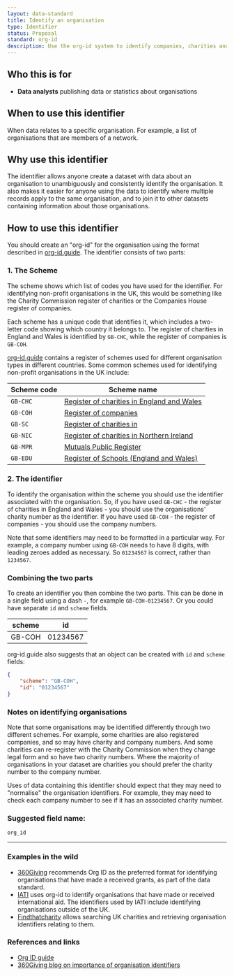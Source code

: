 ```yaml
---
layout: data-standard
title: Identify an organisation
type: Identifier
status: Proposal
standard: org-id
description: Use the org-id system to identify companies, charities and other types of organisation in data you publish or exchange
---
```


## Who this is for

* **Data analysts** publishing data or statistics about organisations

## When to use this identifier

When data relates to a specific organisation. For example, a list of organisations that are members of a network.

## Why use this identifier

The identifier allows anyone create a dataset with data about an organisation to unambiguously and consistently identify the organisation. It also makes it easier for anyone using the data to identify where multiple records apply to the same organisation, and to join it to other datasets containing information about those organisations.

## How to use this identifier

You should create an "org-id" for the organisation using the format described in [org-id.guide](http://org-id.guide/about). The identifier consists of two parts:

### 1. The Scheme

The scheme shows which list of codes you have used for the identifier. For identifying non-profit organisations in the UK, this would be something like the Charity Commission register of charities or the Companies House register of companies.

Each scheme has a unique code that identifies it, which includes a two-letter code showing which country it belongs to. The register of charities in England and Wales is identified by `GB-CHC`, while the register of companies is `GB-COH`.

[org-id.guide](http://org-id.guide/) contains a register of schemes used for different organisation types in different countries. Some common schemes used for identifying non-profit organisations in the UK include:

| Scheme code | Scheme name |
| ----------- | ----------- |
| `GB-CHC`    | [Register of charities in England and Wales](http://org-id.guide/list/GB-CHC) |
| `GB-COH`    | [Register of companies](http://org-id.guide/list/GB-COH) |
| `GB-SC`     | [Register of charities in ](http://org-id.guide/list/GB-SC) |
| `GB-NIC`    | [Register of charities in Northern Ireland](http://org-id.guide/list/GB-NIC) |
| `GB-MPR`    | [Mutuals Public Register](http://org-id.guide/list/GB-MPR) | 
| `GB-EDU`    | [Register of Schools (England and Wales)](http://org-id.guide/list/GB-EDU) |

### 2. The identifier

To identify the organisation within the scheme you should use the identifier associated with the organisation. So, if you have used `GB-CHC` - the register of charities in England and Wales - you should use the organisations' charity number as the identifier. If you have used `GB-COH` - the register of companies - you should use the company numbers.

Note that some identifiers may need to be formatted in a particular way. For example, a company number using `GB-COH` needs to have 8 digits, with leading zeroes added as necessary. So `01234567` is correct, rather than `1234567`.

### Combining the two parts

To create an identifier you then combine the two parts. This can be done in a single field using a dash `-`, for example `GB-COH-01234567`. Or you could have separate `id` and `scheme` fields.

| scheme | id       |
| ------ | -------- |
| GB-COH | 01234567 |

org-id.guide also suggests that an object can be created with `id` and `scheme` fields:

```json
{
    "scheme": "GB-COH",
    "id": "01234567"
}
```

### Notes on identifying organisations

Note that some organisations may be identified differently through two different schemes. For example, some charities are also registered companies, and so may have charity and company numbers. And some charities can re-register with the Charity Commission when they change legal form and so have two charity numbers. Where the majority of organisations in your dataset are charities you should prefer the charity number to the company number.

Uses of data containing this identifier should expect that they may need to "normalise" the organisation identifiers. For example, they may need to check each company number to see if it has an associated charity number.

### Suggested field name:

```org_id```


---


### Examples in the wild

* [360Giving](http://standard.threesixtygiving.org/en/latest/identifiers/#organisation-identifier) recommends Org ID as the preferred format for identifying organisations that have made a received grants, as part of the data standard.
* [IATI](http://reference.iatistandard.org/203/organisation-standard/iati-organisations/iati-organisation/organisation-identifier/) uses org-id to identify organisations that have made or received international aid. The identifiers used by IATI include identifying organisations outside of the UK.
* [Findthatcharity](https://findthatcharity.uk/) allows searching UK charities and retrieving organisation identifiers relating to them.

### References and links

* [Org ID guide](http://org-id.guide/)
* [360Giving blog on importance of organisation identifiers](https://www.threesixtygiving.org/2018/05/14/organisation-identifiers-matter-lessons-healthcare-sector/)
